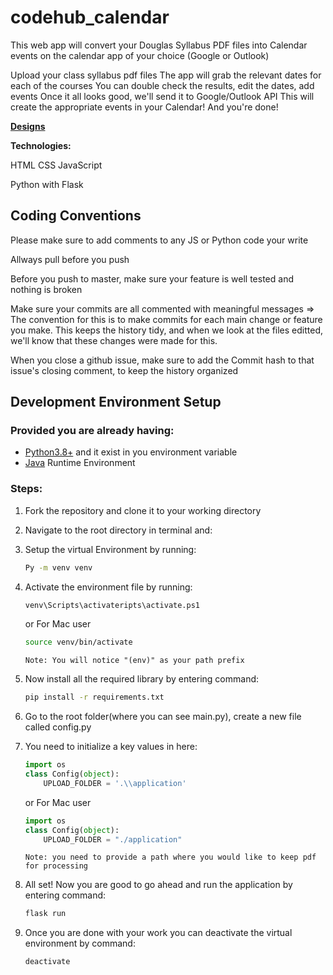 # codehub_calendar

This web app will convert your Douglas Syllabus PDF files into Calendar events on the calendar app of your choice (Google or Outlook)

Upload your class syllabus pdf files
The app will grab the relevant dates for each of the courses
You can double check the results, edit the dates, add events
Once it all looks good, we'll send it to Google/Outlook API
This will create the appropriate events in your Calendar!
And you're done!

**[Designs](https://ovenapp.io/view/IWBerLOlcQNbCMxUhMmuyJSDSnYgPvtB/)**

**Technologies:**

HTML
CSS
JavaScript

Python with Flask

## Coding Conventions

Please make sure to add comments to any JS or Python code your write

Allways pull before you push

Before you push to master, make sure your feature is well tested and nothing is broken

Make sure your commits are all commented with meaningful messages
=> The convention for this is to make commits for each main change or feature you make. This keeps the history tidy, and when we look at the files editted, we'll know that these changes were made for this.

When you close a github issue, make sure to add the Commit hash to that issue's closing comment, to keep the history organized

## Development Environment Setup

### Provided you are already having:
    
* [Python3.8+](https://www.python.org/downloads/) and it exist in you environment variable
* [Java](https://www.java.com/en/download/) Runtime Environment

### Steps:

1. Fork the repository and clone it to your working directory
2. Navigate to the root directory in terminal and:
3. Setup the virtual Environment by running:

    ```bash
    Py -m venv venv
    ```

4. Activate the environment file by running:

    ```bash
    venv\Scripts\activateripts\activate.ps1
    ```

    or For Mac user

    ```bash
    source venv/bin/activate
    ```

    `Note: You will notice "(env)" as your path prefix`
5. Now install all the required library by entering command:

    ```bash
    pip install -r requirements.txt
    ```

6. Go to the root folder(where you can see main.py), create a new file called config.py
7. You need to initialize a key values in here:

    ```python
    import os
    class Config(object):
        UPLOAD_FOLDER = '.\\application'
    ```

    or For Mac user

    ```python
    import os
    class Config(object):
        UPLOAD_FOLDER = "./application"
    ```

    `Note: you need to provide a path where you would like to keep pdf for processing`
8. All set! Now you are good to go ahead and run the application by entering command:

    ```bash
    flask run
    ```

9. Once you are done with your work you can deactivate the virtual environment by command:

    ```bash
    deactivate
    ```
